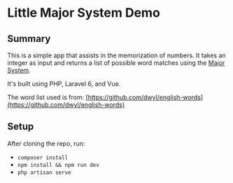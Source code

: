 # Little Major System Demo

## Summary

This is a simple app that assists in the memorization of numbers. It takes an integer as input and returns a list of possible word matches using the [Major System](https://en.wikipedia.org/wiki/Mnemonic_major_system).

It's built using PHP, Laravel 6, and Vue.

The word list used is from: [https://github.com/dwyl/english-words](https://github.com/dwyl/english-words)
 
## Setup

After cloning the repo, run:

* `composer install`
* `npm install && npm run dev`
* `php artisan serve`


